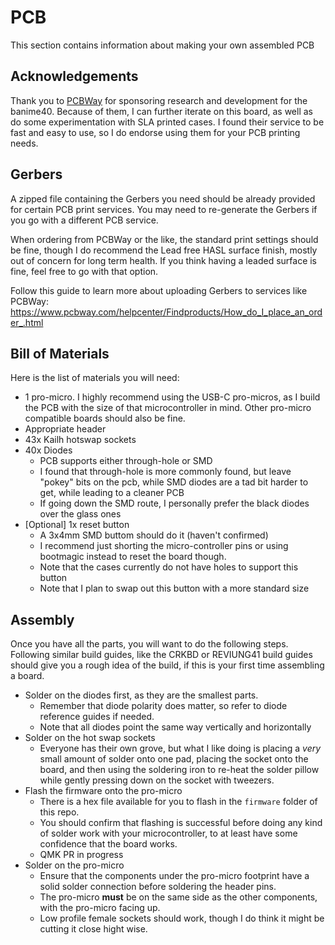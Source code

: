 # PCB
This section contains information about making your own assembled PCB

## Acknowledgements
Thank you to [PCBWay](https://www.pcbway.com/) for sponsoring research and development for the banime40. Because of them, I can further iterate on this board, as well as do some experimentation with SLA printed cases. I found their service to be fast and easy to use, so I do endorse using them for your PCB printing needs.

## Gerbers
A zipped file containing the Gerbers you need should be already provided for certain PCB print services. You may need to re-generate the Gerbers if you go with a different PCB service.

When ordering from PCBWay or the like, the standard print settings should be fine, though I do recommend the Lead free HASL surface finish, mostly out of concern for long term health. If you think having a leaded surface is fine, feel free to go with that option.

Follow this guide to learn more about uploading Gerbers to services like PCBWay: 
https://www.pcbway.com/helpcenter/Findproducts/How_do_I_place_an_order_.html

## Bill of Materials
Here is the list of materials you will need:
- 1 pro-micro. I highly recommend using the USB-C pro-micros, as I build the PCB with the size of that microcontroller in mind. Other pro-micro compatible boards should also be fine.
- Appropriate header
- 43x Kailh hotswap sockets
- 40x Diodes
  - PCB supports either through-hole or SMD
  - I found that through-hole is more commonly found, but leave "pokey" bits on the pcb, while SMD diodes are a tad bit harder to get, while leading to a cleaner PCB
  - If going down the SMD route, I personally prefer the black diodes over the glass ones
- [Optional] 1x reset button
  - A 3x4mm SMD buttom should do it (haven't confirmed)
  - I recommend just shorting the micro-controller pins or using bootmagic instead to reset the board though.
  - Note that the cases currently do not have holes to support this button
  - Note that I plan to swap out this button with a more standard size

## Assembly
Once you have all the parts, you will want to do the following steps. Following similar build guides, like the CRKBD or REVIUNG41 build guides should give you a rough idea of the build, if this is your first time assembling a board.
- Solder on the diodes first, as they are the smallest parts.
    - Remember that diode polarity does matter, so refer to diode reference guides if needed.
    - Note that all diodes point the same way vertically and horizontally
- Solder on the hot swap sockets
    - Everyone has their own grove, but what I like doing is placing a _very_ small amount of solder onto one pad, placing the socket onto the board, and then using the soldering iron to re-heat the solder pillow while gently pressing down on the socket with tweezers.
- Flash the firmware onto the pro-micro
    - There is a hex file available for you to flash in the `firmware` folder of this repo.
    - You should confirm that flashing is successful before doing any kind of solder work with your microcontroller, to at least have some confidence that the board works.
    - QMK PR in progress
- Solder on the pro-micro
    - Ensure that the components under the pro-micro footprint have a solid solder connection before soldering the header pins.
    - The pro-micro **must** be on the same side as the other components, with the pro-micro facing up.
    - Low profile female sockets should work, though I do think it might be cutting it close hight wise.
